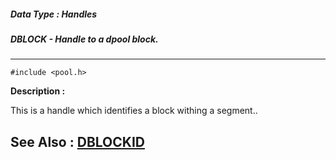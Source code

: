 ##### Data Type : Handles
##### DBLOCK - Handle to a dpool block.
---
```
#include <pool.h>
```
**Description :**

This is a handle which identifies a block withing a segment..

**See Also :**
[DBLOCKID](/domino-c-api-docs/reference/Data/DBLOCKID)
---
